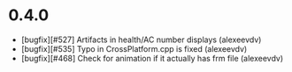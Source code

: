 0.4.0
=====

- [bugfix][#527] Artifacts in health/AC number displays (alexeevdv)
- [bugfix][#535] Typo in CrossPlatform.cpp is fixed (alexeevdv) 
- [bugfix][#468] Check for animation if it actually has frm file (alexeevdv)
